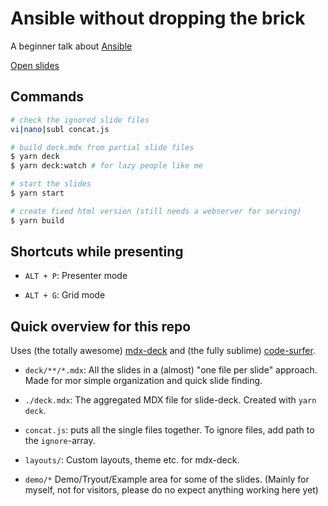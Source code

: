 # Ansible without dropping the brick

A beginner talk about [Ansible](http://ansible.com)

[Open slides](https://kolibri.github.io/ansible-without-dropping-the-brick/)

## Commands 

```bash
# check the ignored slide files
vi|nano|subl concat.js

# build deck.mdx from partial slide files
$ yarn deck
$ yarn deck:watch # for lazy people like me

# start the slides
$ yarn start

# create fixed html version (still needs a webserver for serving)
$ yarn build
```

## Shortcuts while presenting

- `ALT + P`: Presenter mode

- `ALT + G`: Grid mode

## Quick overview for this repo

Uses (the totally awesome) [mdx-deck](https://github.com/jxnblk/mdx-deck) and (the fully sublime) [code-surfer](https://github.com/pomber/code-surfer).


- `deck/**/*.mdx`: All the slides in a (almost) "one file per slide" approach. Made for mor simple organization and quick slide finding.

- `./deck.mdx`: The aggregated MDX file for slide-deck. Created with `yarn deck`.

- `concat.js`: puts all the single files together. To ignore files, add path to the `ignore`-array.

- `layouts/`: Custom layouts, theme etc. for mdx-deck.

- `demo/*` Demo/Tryout/Example area for some of the slides. (Mainly for myself, not for visitors, please do no expect anything working here yet)

